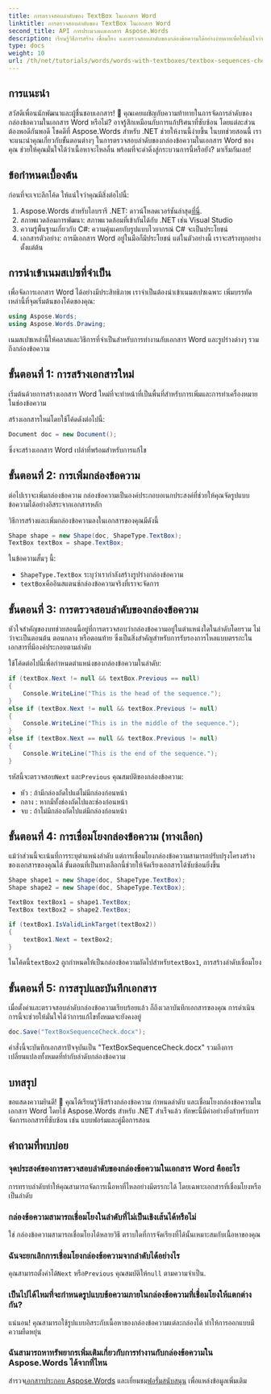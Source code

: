 ```yaml
---
title: การตรวจสอบลำดับของ TextBox ในเอกสาร Word
linktitle: การตรวจสอบลำดับของ TextBox ในเอกสาร Word
second_title: API การประมวลผลเอกสาร Aspose.Words
description: เรียนรู้วิธีการสร้าง เชื่อมโยง และตรวจสอบลำดับของกล่องข้อความได้อย่างง่ายดายเพื่อให้แน่ใจว่าเนื้อหาของคุณไหลลื่นอย่างมีตรรกะ เหมาะสำหรับนักพัฒนาที่ต้องการปรับปรุงโครงสร้างและการออกแบบเอกสาร
type: docs
weight: 10
url: /th/net/tutorials/words/words-with-textboxes/textbox-sequences-check/
---
```

## การแนะนำ

สวัสดีเพื่อนนักพัฒนาและผู้ชื่นชอบเอกสาร! 🌟 คุณเคยเผชิญกับความท้าทายในการจัดการลำดับของกล่องข้อความในเอกสาร Word หรือไม่? อาจรู้สึกเหมือนกับการแก้ปริศนาที่ซับซ้อน โดยแต่ละส่วนต้องพอดีกันพอดี โชคดีที่ Aspose.Words สำหรับ .NET ช่วยให้งานนี้ง่ายขึ้น ในบทช่วยสอนนี้ เราจะแนะนำคุณเกี่ยวกับขั้นตอนต่างๆ ในการตรวจสอบลำดับของกล่องข้อความในเอกสาร Word ของคุณ ช่วยให้คุณมั่นใจได้ว่าเนื้อหาจะไหลลื่น พร้อมที่จะดำดิ่งสู่กระบวนการนี้หรือยัง? มาเริ่มกันเลย!

## ข้อกำหนดเบื้องต้น

ก่อนที่จะเจาะลึกโค้ด ให้แน่ใจว่าคุณมีสิ่งต่อไปนี้:

1.  Aspose.Words สำหรับไลบรารี .NET: ดาวน์โหลดเวอร์ชันล่าสุด[ที่นี่](https://releases.aspose.com/words/net/).
2. สภาพแวดล้อมการพัฒนา: สภาพแวดล้อมที่เข้ากันได้กับ .NET เช่น Visual Studio
3. ความรู้พื้นฐานเกี่ยวกับ C#: ความคุ้นเคยกับรูปแบบไวยากรณ์ C# จะเป็นประโยชน์
4. เอกสารตัวอย่าง: การมีเอกสาร Word อยู่ในมือก็มีประโยชน์ แต่ในตัวอย่างนี้ เราจะสร้างทุกอย่างตั้งแต่ต้น

## การนำเข้าเนมสเปซที่จำเป็น

เพื่อจัดการเอกสาร Word ได้อย่างมีประสิทธิภาพ เราจำเป็นต้องนำเข้าเนมสเปซเฉพาะ เพิ่มบรรทัดเหล่านี้ที่จุดเริ่มต้นของโค้ดของคุณ:

```csharp
using Aspose.Words;
using Aspose.Words.Drawing;
```

เนมสเปซเหล่านี้ให้คลาสและวิธีการที่จำเป็นสำหรับการทำงานกับเอกสาร Word และรูปร่างต่างๆ รวมถึงกล่องข้อความ

## ขั้นตอนที่ 1: การสร้างเอกสารใหม่

เริ่มต้นด้วยการสร้างเอกสาร Word ใหม่ที่จะทำหน้าที่เป็นพื้นที่สำหรับการเพิ่มและการทำเครื่องหมายในช่องข้อความ

สร้างเอกสารใหม่โดยใช้โค้ดดังต่อไปนี้:

```csharp
Document doc = new Document();
```

ซึ่งจะสร้างเอกสาร Word เปล่าที่พร้อมสำหรับการแก้ไข

## ขั้นตอนที่ 2: การเพิ่มกล่องข้อความ

ต่อไปเราจะเพิ่มกล่องข้อความ กล่องข้อความเป็นองค์ประกอบอเนกประสงค์ที่ช่วยให้คุณจัดรูปแบบข้อความได้อย่างอิสระจากเอกสารหลัก

วิธีการสร้างและเพิ่มกล่องข้อความลงในเอกสารของคุณมีดังนี้

```csharp
Shape shape = new Shape(doc, ShapeType.TextBox);
TextBox textBox = shape.TextBox;
```

ในข้อความสั้นๆ นี้:
- `ShapeType.TextBox` ระบุว่าเรากำลังสร้างรูปร่างกล่องข้อความ
- `textBox`คืออินสแตนซ์กล่องข้อความจริงที่เราจะจัดการ

## ขั้นตอนที่ 3: การตรวจสอบลำดับของกล่องข้อความ

หัวใจสำคัญของบทช่วยสอนนี้อยู่ที่การตรวจสอบว่ากล่องข้อความอยู่ในตำแหน่งใดในลำดับโดยรวม ไม่ว่าจะเป็นตอนต้น ตอนกลาง หรือตอนท้าย ซึ่งเป็นสิ่งสำคัญสำหรับการรับรองการไหลแบบตรรกะในเอกสารที่มีองค์ประกอบตามลำดับ

ใช้โค้ดต่อไปนี้เพื่อกำหนดตำแหน่งของกล่องข้อความในลำดับ:

```csharp
if (textBox.Next != null && textBox.Previous == null)
{
    Console.WriteLine("This is the head of the sequence.");
}
else if (textBox.Next != null && textBox.Previous != null)
{
    Console.WriteLine("This is in the middle of the sequence.");
}
else if (textBox.Next == null && textBox.Previous != null)
{
    Console.WriteLine("This is the end of the sequence.");
}
```

 รหัสนี้จะตรวจสอบ`Next` และ`Previous` คุณสมบัติของกล่องข้อความ:
- หัว : ถ้ามีกล่องถัดไปแต่ไม่มีกล่องก่อนหน้า
- กลาง : หากมีทั้งช่องถัดไปและช่องก่อนหน้า
- จบ : ถ้าไม่มีกล่องถัดไปแต่มีกล่องก่อนหน้า

## ขั้นตอนที่ 4: การเชื่อมโยงกล่องข้อความ (ทางเลือก)

แม้ว่าส่วนนี้จะเน้นที่การระบุตำแหน่งลำดับ แต่การเชื่อมโยงกล่องข้อความสามารถปรับปรุงโครงสร้างของเอกสารของคุณได้ ขั้นตอนที่เป็นทางเลือกนี้ช่วยให้จัดเรียงเอกสารได้ซับซ้อนยิ่งขึ้น

```csharp
Shape shape1 = new Shape(doc, ShapeType.TextBox);
Shape shape2 = new Shape(doc, ShapeType.TextBox);

TextBox textBox1 = shape1.TextBox;
TextBox textBox2 = shape2.TextBox;

if (textBox1.IsValidLinkTarget(textBox2))
{
    textBox1.Next = textBox2;
}
```

 ในโค้ดนี้`textBox2` ถูกกำหนดให้เป็นกล่องข้อความถัดไปสำหรับ`textBox1`, การสร้างลำดับเชื่อมโยง

## ขั้นตอนที่ 5: การสรุปและบันทึกเอกสาร

เมื่อตั้งค่าและตรวจสอบลำดับกล่องข้อความเรียบร้อยแล้ว ก็ถึงเวลาบันทึกเอกสารของคุณ การดำเนินการนี้จะช่วยให้มั่นใจได้ว่าการแก้ไขทั้งหมดจะยังคงอยู่

```csharp
doc.Save("TextBoxSequenceCheck.docx");
```

คำสั่งนี้จะบันทึกเอกสารปัจจุบันเป็น "TextBoxSequenceCheck.docx" รวมถึงการเปลี่ยนแปลงทั้งหมดที่ทำกับลำดับกล่องข้อความ

## บทสรุป

ขอแสดงความยินดี! 🎉 คุณได้เรียนรู้วิธีสร้างกล่องข้อความ กำหนดลำดับ และเชื่อมโยงกล่องข้อความในเอกสาร Word โดยใช้ Aspose.Words สำหรับ .NET สำเร็จแล้ว ทักษะนี้มีค่าอย่างยิ่งสำหรับการจัดการเอกสารที่ซับซ้อน เช่น แบบฟอร์มและคู่มือการสอน

## คำถามที่พบบ่อย

### จุดประสงค์ของการตรวจสอบลำดับของกล่องข้อความในเอกสาร Word คืออะไร
การทราบลำดับทำให้คุณสามารถจัดการเนื้อหาที่ไหลอย่างมีตรรกะได้ โดยเฉพาะเอกสารที่เชื่อมโยงหรือเป็นลำดับ

### กล่องข้อความสามารถเชื่อมโยงในลำดับที่ไม่เป็นเชิงเส้นได้หรือไม่
ใช่ กล่องข้อความสามารถเชื่อมโยงได้หลายวิธี ตราบใดที่การจัดเรียงที่ได้นั้นเหมาะสมกับเนื้อหาของคุณ

### ฉันจะยกเลิกการเชื่อมโยงกล่องข้อความจากลำดับได้อย่างไร
 คุณสามารถตั้งค่าได้`Next` หรือ`Previous` คุณสมบัติให้`null` ตามความจำเป็น.

### เป็นไปได้ไหมที่จะกำหนดรูปแบบข้อความภายในกล่องข้อความที่เชื่อมโยงให้แตกต่างกัน?
แน่นอน! คุณสามารถใช้รูปแบบอิสระกับเนื้อหาของกล่องข้อความแต่ละกล่องได้ ทำให้การออกแบบมีความยืดหยุ่น

### ฉันสามารถหาทรัพยากรเพิ่มเติมเกี่ยวกับการทำงานกับกล่องข้อความใน Aspose.Words ได้จากที่ไหน
 สำรวจ[เอกสารประกอบ Aspose.Words](https://reference.aspose.com/words/net/) และเยี่ยมชม[ฟอรั่มสนับสนุน](https://forum.aspose.com/c/words/8) เพื่อแหล่งข้อมูลเพิ่มเติม
